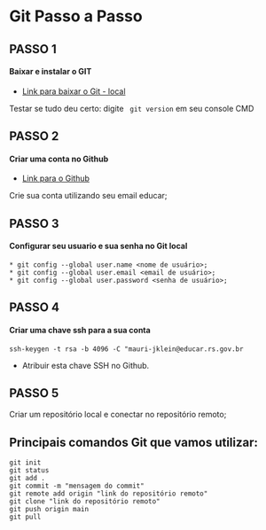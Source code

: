 # Git Passo a Passo

## PASSO 1

#### Baixar e instalar o GIT
* [Link para baixar o Git - local](https://git-scm.com/downloads)

Testar se tudo deu certo: digite ```
git version```
em seu console CMD

## PASSO 2

#### Criar uma conta no Github

* [Link para o Github](https://github.com/)

Crie sua conta utilizando seu email educar;

## PASSO 3

#### Configurar seu usuario e sua senha no Git local
```
* git config --global user.name <nome de usuário>; 
* git config --global user.email <email de usuário>;
* git config --global user.password <senha de usuário>;
```


## PASSO 4

#### Criar uma chave ssh para a sua conta
```
ssh-keygen -t rsa -b 4096 -C "mauri-jklein@educar.rs.gov.br
```
* Atribuir esta chave SSH no Github. 

## PASSO 5

Criar um repositório local e conectar no repositório remoto;

## Principais comandos Git que vamos utilizar:
```
git init
git status
git add .
git commit -m "mensagem do commit"
git remote add origin "link do repositório remoto"
git clone "link do repositório remoto"
git push origin main
git pull
```


